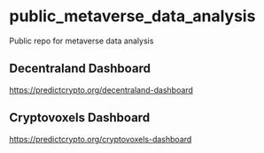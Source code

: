 # public_metaverse_data_analysis
Public repo for metaverse data analysis

## Decentraland Dashboard

https://predictcrypto.org/decentraland-dashboard

## Cryptovoxels Dashboard

https://predictcrypto.org/cryptovoxels-dashboard
